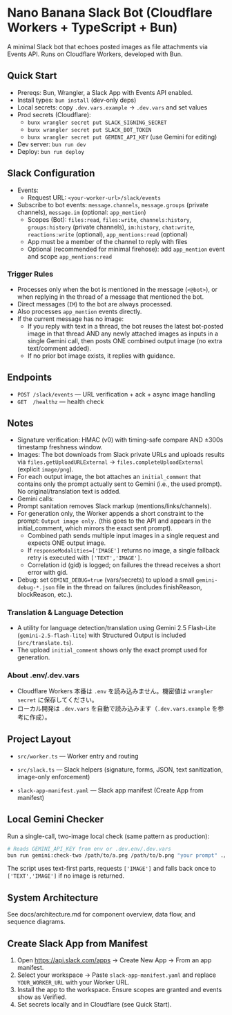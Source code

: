 # Nano Banana Slack Bot (Cloudflare Workers + TypeScript + Bun)

A minimal Slack bot that echoes posted images as file attachments via Events API. Runs on Cloudflare Workers, developed with Bun.

## Quick Start

- Prereqs: Bun, Wrangler, a Slack App with Events API enabled.
- Install types: `bun install` (dev-only deps)
- Local secrets: copy `.dev.vars.example` → `.dev.vars` and set values
- Prod secrets (Cloudflare):
  - `bunx wrangler secret put SLACK_SIGNING_SECRET`
  - `bunx wrangler secret put SLACK_BOT_TOKEN`
  - `bunx wrangler secret put GEMINI_API_KEY` (use Gemini for editing)
- Dev server: `bun run dev`
- Deploy: `bun run deploy`

## Slack Configuration

- Events:
  - Request URL: `<your-worker-url>/slack/events`
- Subscribe to bot events: `message.channels`, `message.groups` (private channels), `message.im` (optional: `app_mention`)
  - Scopes (Bot): `files:read`, `files:write`, `channels:history`, `groups:history` (private channels), `im:history`, `chat:write`, `reactions:write` (optional), `app_mentions:read` (optional)
  - App must be a member of the channel to reply with files
  - Optional (recommended for minimal firehose): add `app_mention` event and scope `app_mentions:read`

### Trigger Rules
- Processes only when the bot is mentioned in the message (`<@bot>`), or when replying in the thread of a message that mentioned the bot.
- Direct messages (`IM`) to the bot are always processed.
- Also processes `app_mention` events directly.
- If the current message has no image:
  - If you reply with text in a thread, the bot reuses the latest bot-posted image in that thread AND any newly attached images as inputs in a single Gemini call, then posts ONE combined output image (no extra text/comment added).
  - If no prior bot image exists, it replies with guidance.

## Endpoints

- `POST /slack/events` — URL verification + ack + async image handling
- `GET  /healthz` — health check

## Notes

- Signature verification: HMAC (v0) with timing-safe compare AND ±300s timestamp freshness window.
- Images: The bot downloads from Slack private URLs and uploads results via `files.getUploadURLExternal` → `files.completeUploadExternal` (explicit `image/png`).
- For each output image, the bot attaches an `initial_comment` that contains only the prompt actually sent to Gemini (i.e., the used prompt). No original/translation text is added.
- Gemini calls:
- Prompt sanitation removes Slack markup (mentions/links/channels).
- For generation only, the Worker appends a short constraint to the prompt:
  `Output image only.` (this goes to the API and appears in the initial_comment, which mirrors the exact sent prompt).
  - Combined path sends multiple input images in a single request and expects ONE output image.
  - If `responseModalities=['IMAGE']` returns no image, a single fallback retry is executed with `['TEXT','IMAGE']`.
  - Correlation id (gid) is logged; on failures the thread receives a short error with gid.
- Debug: set `GEMINI_DEBUG=true` (vars/secrets) to upload a small `gemini-debug-*.json` file in the thread on failures (includes finishReason, blockReason, etc.).
 
### Translation & Language Detection
- A utility for language detection/translation using Gemini 2.5 Flash‑Lite (`gemini-2.5-flash-lite`) with Structured Output is included (`src/translate.ts`).
- The upload `initial_comment` shows only the exact prompt used for generation.


### About .env/.dev.vars
- Cloudflare Workers 本番は `.env` を読み込みません。機密値は `wrangler secret` に保存してください。
- ローカル開発は `.dev.vars` を自動で読み込みます（`.dev.vars.example` を参考に作成）。

## Project Layout

- `src/worker.ts` — Worker entry and routing
- `src/slack.ts` — Slack helpers (signature, forms, JSON, text sanitization, image-only enforcement)

- `slack-app-manifest.yaml` — Slack app manifest (Create App from manifest)

## Local Gemini Checker

Run a single-call, two-image local check (same pattern as production):

```bash
# Reads GEMINI_API_KEY from env or .dev.env/.dev.vars
bun run gemini:check-two /path/to/a.png /path/to/b.png "your prompt" ./out.png
```

The script uses text-first parts, requests `['IMAGE']` and falls back once to `['TEXT','IMAGE']` if no image is returned.

## System Architecture

See docs/architecture.md for component overview, data flow, and sequence diagrams.

## Create Slack App from Manifest
1) Open https://api.slack.com/apps → Create New App → From an app manifest.
2) Select your workspace → Paste `slack-app-manifest.yaml` and replace `YOUR_WORKER_URL` with your Worker URL.
3) Install the app to the workspace. Ensure scopes are granted and events show as Verified.
4) Set secrets locally and in Cloudflare (see Quick Start).
